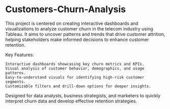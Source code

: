# Customers-Churn-Analysis
This project is centered on creating interactive dashboards and visualizations to analyze customer churn in the telecom industry using Tableau. It aims to uncover patterns and trends that drive customer attrition, helping stakeholders make informed decisions to enhance customer retention.

Key Features:

    Interactive dashboards showcasing key churn metrics and KPIs.
    Visual analysis of customer behavior, demographics, and usage patterns.
    Easy-to-understand visuals for identifying high-risk customer segments.
    Customizable filters and drill-down options for deeper insights.

Designed for data analysts, business strategists, and marketers to quickly interpret churn data and develop effective retention strategies.
